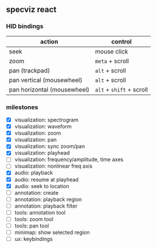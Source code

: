 ## specviz react

### HID bindings

|action|control|
|--|--|
|seek|mouse click|
|zoom|`meta` + scroll|
|pan (trackpad)|`alt` + scroll|
|pan vertical (mousewheel)|`alt` + scroll|
|pan horizontal (mousewheel)|`alt` + `shift` + scroll|

### milestones

- [x] visualization: spectrogram
- [x] visualization: waveform
- [x] visualization: zoom
- [x] visualization: pan
- [x] visualization: sync zoom/pan
- [x] visualization: playhead
- [ ] visualization: frequency/amplitude, time axes
- [ ] visualization: nonlinear freq axis
- [x] audio: playback
- [x] audio: resume at playhead
- [x] audio: seek to location
- [ ] annotation: create
- [ ] annotation: playback region
- [ ] annotation: playback filter
- [ ] tools: annotation tool
- [ ] tools: zoom tool
- [ ] tools: pan tool
- [ ] minimap: show selected region
- [ ] ux: keybindings
